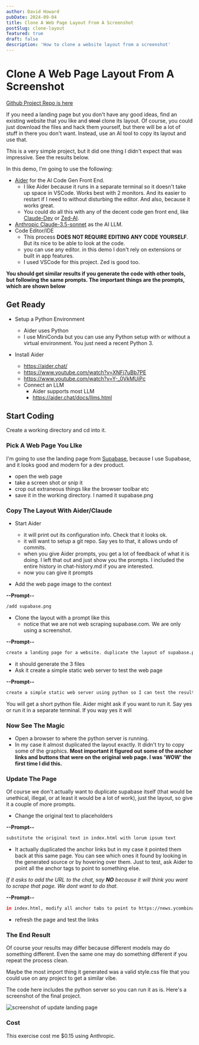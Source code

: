 ```yaml
---
author: David Howard
pubDate: 2024-09-04
title: Clone A Web Page Layout From A Screenshot
postSlug: clone-layout
featured: true
draft: false
description: 'How to clone a website layout from a screenshot'
---
```


# Clone A Web Page Layout From A Screenshot

[Github Project Repo is here](https://github.com/dmh2000/clone-layout)

If you need a landing page but you don't have any good ideas, find an existing website that you like and ~~steal~~ clone its layout. Of course, you could just download the files and hack them yourself, but there will be a lot of stuff in there you don't want. Instead, use an AI tool to copy its layout and use that.

This is a very simple project, but it did one thing I didn't expect that was impressive. See the results below.

In this demo, I'm going to use the following:

- [Aider](https://aider.chat/) for the AI Code Gen Front End.
  - I like Aider because it runs in a separate terminal so it doesn't take up space in VSCode. Works best with 2 monitors. And its easier to restart if I need to without disturbing the editor. And also, because it works great.
  - You could do all this with any of the decent code gen front end, like [Claude-Dev](https://github.com/saoudrizwan/claude-dev) or [Zed-AI](https://zed.dev/blog/zed-ai).
- [Anthropic Claude-3.5-sonnet](https://www.anthropic.com/news/claude-3-5-sonnet?ref=hjortur.blog) as the AI LLM.
- Code Editor/IDE
  - This process **DOES NOT REQUIRE EDITING ANY CODE YOURSELF**. But its nice to be able to look at the code.
  - you can use any editor. in this demo I don't rely on extensions or built in app features.
  - I used VSCode for this project. Zed is good too.

**You should get similar results if you generate the code with other tools, but following the same prompts. The important things are the prompts, which are shown below**

## Get Ready

- Setup a Python Environment
  - Aider uses Python
  - I use MiniConda but you can use any Python setup with or without a virtual environment. You just need a recent Python 3.

- Install Aider
  - https://aider.chat/
  - https://www.youtube.com/watch?v=XNFj7uBb7PE
  - https://www.youtube.com/watch?v=Y-_0VkMUiPc
  - Connect an LLM
    - Aider supports most LLM
    - https://aider.chat/docs/llms.html

## Start Coding

Create a working directory and cd into it.

### Pick A Web Page You LIke

I'm going to use the landing page from [Supabase](https://supabase.com/), because I use Supabase, and it looks good and modern for a dev product.

- open the web page
- take a screen shot or snip it
- crop out extraneous things like the browser toolbar etc
- save it in the working directory. I named it supabase.png

### Copy The Layout With Aider/Claude

- Start Aider
  - it will print out its configuration info. Check that it looks ok.
  - it will want to setup a git repo. Say yes to that, it allows undo of commits.
  - when you give Aider prompts, you get a lot of feedback of what it is doing. I left that out and just show you the prompts. I included the entire history in chat-history.md if you are interested.
  - now you can give it prompts

- Add the web page image to the context

**--Prompt--**

```bash
/add supabase.png
```

- Clone the layout with a prompt like this
  - notice that we are not web scraping supabase.com. We are only using a screenshot.

**--Prompt--**

```bash
create a landing page for a website. duplicate the layout of supabase.png. use html, css and javascript as necessary. name the output files index.html,style.css and script.js.
```

- it should generate the 3 files
- Ask it create a simple static web server to test the web page

**--Prompt--**

```bash
create a simple static web server using python so I can test the results
```

You will get a short python file. Aider might ask if you want to run it. Say yes or run it in a separate terminal. If you way yes it will

### Now See The Magic

- Open a browser to where the python server is running.
- In my case it almost duplicated the layout exactly. It didn't try to copy some of the graphics. **Most important it figured out some of the anchor links and buttons that were on the original web page. I was 'WOW' the first time I did this.**

### Update The Page

Of course we don't actually want to duplicate supabase itself (that would be unethical, illegal, or at least it would be a lot of work), just the layout, so give it a couple of more prompts.

- Change the original text to placeholders

**--Prompt--**

```bash
substitute the original text in index.html with lorum ipsum text
```

- It actually duplicated the anchor links but in my case it pointed them back at this same page. You can see which ones it found by looking in the generated source or by hovering over them. Just to test, ask Aider to point all the anchor tags to point to something else.

_If it asks to add the URL to the chat, say **NO** because it will think you want to scrape that page. We dont want to do that._

**--Prompt--**

```bash
in index.html, modify all anchor tabs to point to https://news.ycombinator.com/
```

- refresh the page and test the links

### The End Result

Of course your results may differ because different models may do something different. Even the same one may do something different if you repeat the process clean.

Maybe the most import thing it generated was a valid style.css file that you could use on any project to get a similar vibe.

The code here includes the python server so you can run it as is. Here's a screenshot of the final project.

<img src="/assets/result.png" alt="screenshot of update landing page"/>
  
### Cost

This exercise cost me $0.15 using Anthropic.
